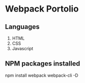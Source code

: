 # Webpack Portolio

## Languages
1. HTML
2. CSS
3. Javascript

## NPM packages installed
npm install webpack webpack-cli -D